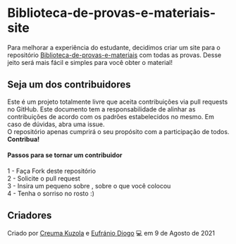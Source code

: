 # Biblioteca-de-provas-e-materiais-site

Para melhorar a experiência do estudante, decidimos criar um site para o repositório <a href= "https://github.com/Creuma-Kuzola/Biblioteca-de-provas-e-materiais"> Biblioteca-de-provas-e-materiais</a> com todas as provas.
Desse jeito será mais fácil e simples para você obter o material!

## Seja um dos contribuidores

Este é um projeto totalmente livre que aceita contribuições via pull requests no GitHub. Este documento tem a responsabilidade de alinhar as contribuições de acordo com os padrões estabelecidos no mesmo. Em caso de dúvidas, abra uma issue.
<br>
O repositório apenas cumprirá o seu propósito com a participação de todos. <b> Contribua! </b>

#### Passos para se tornar um contribuidor

1 - Faça Fork deste repositório <br>
2 - Solicite o pull request <br>
3 - Insira um pequeno sobre , sobre o que você colocou <br>
4 - Tenha o sorriso no rosto :) 

## Criadores 

Criado por <a href="https://github.com/Creuma-Kuzola">Creuma Kuzola</a>  e  <a href="https://github.com/EufranioDiogo">Eufránio Diogo</a> 💻 em 9 de Agosto de 2021


